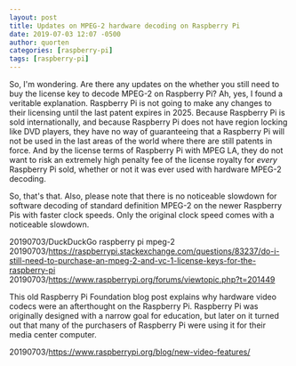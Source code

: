 ```yaml
---
layout: post
title: Updates on MPEG-2 hardware decoding on Raspberry Pi
date: 2019-07-03 12:07 -0500
author: quorten
categories: [raspberry-pi]
tags: [raspberry-pi]
---
```


So, I'm wondering.  Are there any updates on the whether you still
need to buy the license key to decode MPEG-2 on Raspberry Pi?  Ah,
yes, I found a veritable explanation.  Raspberry Pi is not going to
make any changes to their licensing until the last patent expires in
2025.  Because Raspberry Pi is sold internationally, and because
Raspberry Pi does not have region locking like DVD players, they have
no way of guaranteeing that a Raspberry Pi will not be used in the
last areas of the world where there are still patents in force.  And
by the license terms of Raspberry Pi with MPEG LA, they do not want to
risk an extremely high penalty fee of the license royalty for _every_
Raspberry Pi sold, whether or not it was ever used with hardware
MPEG-2 decoding.

So, that's that.  Also, please note that there is no noticeable
slowdown for software decoding of standard definition MPEG-2 on the
newer Raspberry Pis with faster clock speeds.  Only the original clock
speed comes with a noticeable slowdown.

20190703/DuckDuckGo raspberry pi mpeg-2  
20190703/https://raspberrypi.stackexchange.com/questions/83237/do-i-still-need-to-purchase-an-mpeg-2-and-vc-1-license-keys-for-the-raspberry-pi  
20190703/https://www.raspberrypi.org/forums/viewtopic.php?t=201449  

This old Raspberry Pi Foundation blog post explains why hardware video
codecs were an afterthought on the Raspberry Pi.  Raspberry Pi was
originally designed with a narrow goal for education, but later on it
turned out that many of the purchasers of Raspberry Pi were using it
for their media center computer.

20190703/https://www.raspberrypi.org/blog/new-video-features/
